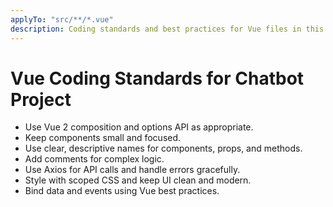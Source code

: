 ```yaml
---
applyTo: "src/**/*.vue"
description: Coding standards and best practices for Vue files in this chatbot project
---
```

# Vue Coding Standards for Chatbot Project
- Use Vue 2 composition and options API as appropriate.
- Keep components small and focused.
- Use clear, descriptive names for components, props, and methods.
- Add comments for complex logic.
- Use Axios for API calls and handle errors gracefully.
- Style with scoped CSS and keep UI clean and modern.
- Bind data and events using Vue best practices.
